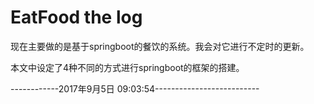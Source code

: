 # EatFood the log

现在主要做的是基于springboot的餐饮的系统。我会对它进行不定时的更新。

本文中设定了4种不同的方式进行springboot的框架的搭建。

------------2017年9月5日 09:03:54--------------------------

